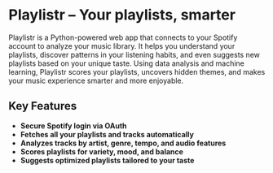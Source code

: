 # Playlistr – Your playlists, smarter

Playlistr is a Python-powered web app that connects to your Spotify account to analyze your music library. It helps you understand your playlists, discover patterns in your listening habits, and even suggests new playlists based on your unique taste. Using data analysis and machine learning, Playlistr scores your playlists, uncovers hidden themes, and makes your music experience smarter and more enjoyable.

## Key Features

- **Secure Spotify login via OAuth**
- **Fetches all your playlists and tracks automatically**
- **Analyzes tracks by artist, genre, tempo, and audio features**
- **Scores playlists for variety, mood, and balance**
- **Suggests optimized playlists tailored to your taste**
